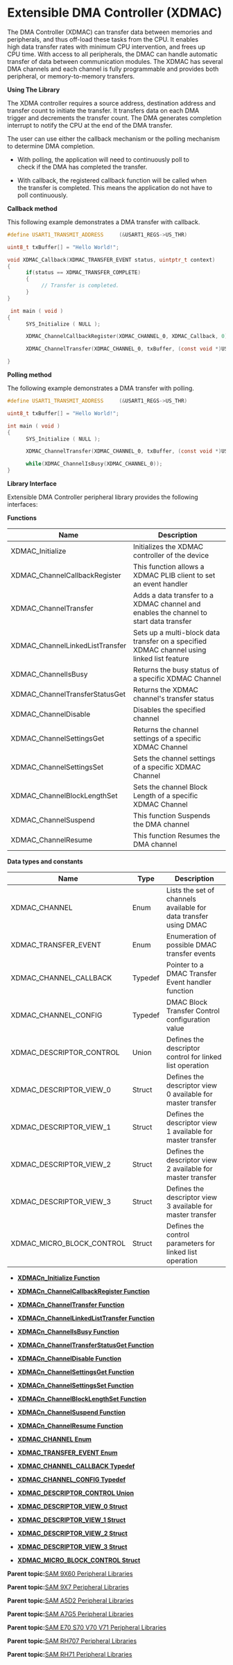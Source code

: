# Extensible DMA Controller \(XDMAC\)

The DMA Controller \(XDMAC\) can transfer data between memories and<br />peripherals, and thus off-load these tasks from the CPU. It enables<br />high data transfer rates with minimum CPU intervention, and frees up<br />CPU time. With access to all peripherals, the DMAC can handle automatic<br />transfer of data between communication modules. The XDMAC has several<br />DMA channels and each channel is fully programmable and provides both<br />peripheral, or memory-to-memory transfers.

**Using The Library**

The XDMA controller requires a source address, destination address and<br />transfer count to initiate the transfer. It transfers data on each DMA<br />trigger and decrements the transfer count. The DMA generates completion<br />interrupt to notify the CPU at the end of the DMA transfer.

The user can use either the callback mechanism or the polling mechanism<br />to determine DMA completion.

-   With polling, the application will need to continuously poll to<br />check if the DMA has completed the transfer.

-   With callback, the registered callback function will be called when<br />the transfer is completed. This means the application do not have to<br />poll continuously.


**Callback method**

This following example demonstrates a DMA transfer with callback.

```c
#define USART1_TRANSMIT_ADDRESS     (&USART1_REGS->US_THR)

uint8_t txBuffer[] = "Hello World!";

void XDMAC_Callback(XDMAC_TRANSFER_EVENT status, uintptr_t context)
{
      if(status == XDMAC_TRANSFER_COMPLETE)
      {
           // Transfer is completed.
      }
}

 int main ( void )
{
      SYS_Initialize ( NULL );

      XDMAC_ChannelCallbackRegister(XDMAC_CHANNEL_0, XDMAC_Callback, 0);

      XDMAC_ChannelTransfer(XDMAC_CHANNEL_0, txBuffer, (const void *)USART1_TRANSMIT_ADDRESS, sizeof(txBuffer));

}
```

**Polling method**

The following example demonstrates a DMA transfer with polling.

```c
#define USART1_TRANSMIT_ADDRESS     (&USART1_REGS->US_THR)

uint8_t txBuffer[] = "Hello World!";

int main ( void )
{
      SYS_Initialize ( NULL );

      XDMAC_ChannelTransfer(XDMAC_CHANNEL_0, txBuffer, (const void *)USART1_TRANSMIT_ADDRESS, sizeof(txBuffer));

      while(XDMAC_ChannelIsBusy(XDMAC_CHANNEL_0));
}

```

**Library Interface**

Extensible DMA Controller peripheral library provides the following interfaces:

**Functions**

|Name|Description|
|----|-----------|
|XDMAC\_Initialize|Initializes the XDMAC controller of the device|
|XDMAC\_ChannelCallbackRegister|This function allows a XDMAC PLIB client to set an event handler|
|XDMAC\_ChannelTransfer|Adds a data transfer to a XDMAC channel and enables the channel to start data transfer|
|XDMAC\_ChannelLinkedListTransfer|Sets up a multi-block data transfer on a specified XDMAC channel using linked list feature|
|XDMAC\_ChannelIsBusy|Returns the busy status of a specific XDMAC Channel|
|XDMAC\_ChannelTransferStatusGet|Returns the XDMAC channel's transfer status|
|XDMAC\_ChannelDisable|Disables the specified channel|
|XDMAC\_ChannelSettingsGet|Returns the channel settings of a specific XDMAC Channel|
|XDMAC\_ChannelSettingsSet|Sets the channel settings of a specific XDMAC Channel|
|XDMAC\_ChannelBlockLengthSet|Sets the channel Block Length of a specific XDMAC Channel|
|XDMAC\_ChannelSuspend|This function Suspends the DMA channel|
|XDMAC\_ChannelResume|This function Resumes the DMA channel|

**Data types and constants**

|Name|Type|Description|
|----|----|-----------|
|XDMAC\_CHANNEL|Enum|Lists the set of channels available for data transfer using DMAC|
|XDMAC\_TRANSFER\_EVENT|Enum|Enumeration of possible DMAC transfer events|
|XDMAC\_CHANNEL\_CALLBACK|Typedef|Pointer to a DMAC Transfer Event handler function|
|XDMAC\_CHANNEL\_CONFIG|Typedef|DMAC Block Transfer Control configuration value|
|XDMAC\_DESCRIPTOR\_CONTROL|Union|Defines the descriptor control for linked list operation|
|XDMAC\_DESCRIPTOR\_VIEW\_0|Struct|Defines the descriptor view 0 available for master transfer|
|XDMAC\_DESCRIPTOR\_VIEW\_1|Struct|Defines the descriptor view 1 available for master transfer|
|XDMAC\_DESCRIPTOR\_VIEW\_2|Struct|Defines the descriptor view 2 available for master transfer|
|XDMAC\_DESCRIPTOR\_VIEW\_3|Struct|Defines the descriptor view 3 available for master transfer|
|XDMAC\_MICRO\_BLOCK\_CONTROL|Struct|Defines the control parameters for linked list operation|

-   **[XDMACn\_Initialize Function](GUID-C6827694-6FBC-45DE-BEAF-2203D8FBFA4E.md)**  

-   **[XDMACn\_ChannelCallbackRegister Function](GUID-7BD96BAC-1D5A-4E4E-A61D-0DAC20DB9B5C.md)**  

-   **[XDMACn\_ChannelTransfer Function](GUID-2502F03C-C26C-4550-AF8C-B101BC014AD7.md)**  

-   **[XDMACn\_ChannelLinkedListTransfer Function](GUID-813F1FF6-7F26-446D-96BA-ED2FDE6535B1.md)**  

-   **[XDMACn\_ChannelIsBusy Function](GUID-956FA95B-1FB3-4CBE-8A8A-F1E534FEDED2.md)**  

-   **[XDMACn\_ChannelTransferStatusGet Function](GUID-B5407C31-8913-4E18-A754-94FA4E2BDEEF.md)**  

-   **[XDMACn\_ChannelDisable Function](GUID-E3305F7E-9906-4A57-A00D-BD5F46F69812.md)**  

-   **[XDMACn\_ChannelSettingsGet Function](GUID-DFC19E24-FF64-4555-9EE7-0880D6B3FEAF.md)**  

-   **[XDMACn\_ChannelSettingsSet Function](GUID-22479D12-D3A6-4D95-A79B-012B09CE61A0.md)**  

-   **[XDMACn\_ChannelBlockLengthSet Function](GUID-07A683EF-6306-4F00-A123-E62B37E4ABF7.md)**  

-   **[XDMACn\_ChannelSuspend Function](GUID-3791EE1D-D804-4AA4-8243-BD9070C8AB65.md)**  

-   **[XDMACn\_ChannelResume Function](GUID-BD9840DE-499B-40C7-AC85-D9A6DB04745B.md)**  

-   **[XDMAC\_CHANNEL Enum](GUID-10541C28-13E5-468F-9649-042B3302F2F6.md)**  

-   **[XDMAC\_TRANSFER\_EVENT Enum](GUID-4CC9F812-0A6D-426D-A9E7-6FE0077AB048.md)**  

-   **[XDMAC\_CHANNEL\_CALLBACK Typedef](GUID-93FED48E-60AF-479A-AC03-54A6D9519CB6.md)**  

-   **[XDMAC\_CHANNEL\_CONFIG Typedef](GUID-F1E6450F-C047-4825-B63A-6525351B40C7.md)**  

-   **[XDMAC\_DESCRIPTOR\_CONTROL Union](GUID-B9FB7E7F-1DF2-4965-96A7-580235595904.md)**  

-   **[XDMAC\_DESCRIPTOR\_VIEW\_0 Struct](GUID-0DC9A01D-1AD6-4C4A-A510-0BD2AFD14986.md)**  

-   **[XDMAC\_DESCRIPTOR\_VIEW\_1 Struct](GUID-F5DC0D8A-3B8A-4C45-845C-AAF7CFE36A86.md)**  

-   **[XDMAC\_DESCRIPTOR\_VIEW\_2 Struct](GUID-0204AE28-AE5D-41BC-93E5-F759193DE23C.md)**  

-   **[XDMAC\_DESCRIPTOR\_VIEW\_3 Struct](GUID-75B3FE35-AD7B-4A79-BFEB-6028B1D0928A.md)**  

-   **[XDMAC\_MICRO\_BLOCK\_CONTROL Struct](GUID-E0E13210-BF34-48D7-A324-86411809942F.md)**  


**Parent topic:**[SAM 9X60 Peripheral Libraries](GUID-CCAAC7F0-6BA8-4630-91AE-69718D188CBF.md)

**Parent topic:**[SAM 9X7 Peripheral Libraries](GUID-FB6741AA-355E-483F-9727-37728953D583.md)

**Parent topic:**[SAM A5D2 Peripheral Libraries](GUID-F6605EDC-FC71-4081-8560-0C1681C1FA8D.md)

**Parent topic:**[SAM A7G5 Peripheral Libraries](GUID-7EEB1AC5-4BFF-4259-97AD-8CF7367D7973.md)

**Parent topic:**[SAM E70 S70 V70 V71 Peripheral Libraries](GUID-6E45C146-6F6D-452A-A2E2-228C3CC905D7.md)

**Parent topic:**[SAM RH707 Peripheral Libraries](GUID-C2AC236D-363B-4378-A381-B281F67C8647.md)

**Parent topic:**[SAM RH71 Peripheral Libraries](GUID-AC9BE324-E486-46EA-8D16-E04E15288053.md)

